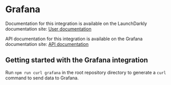 # Grafana

Documentation for this integration is available on the LaunchDarkly documentation site: [User documentation](https://launchdarkly.com/docs/integrations/grafana)

API documentation for this integration is available on the Grafana documentation site: [API documentation](https://grafana.com/docs/grafana/latest/http_api/annotations/#create-annotation)

## Getting started with the Grafana integration

Run `npm run curl grafana` in the root repository directory to generate a `curl` command to send data to Grafana.
